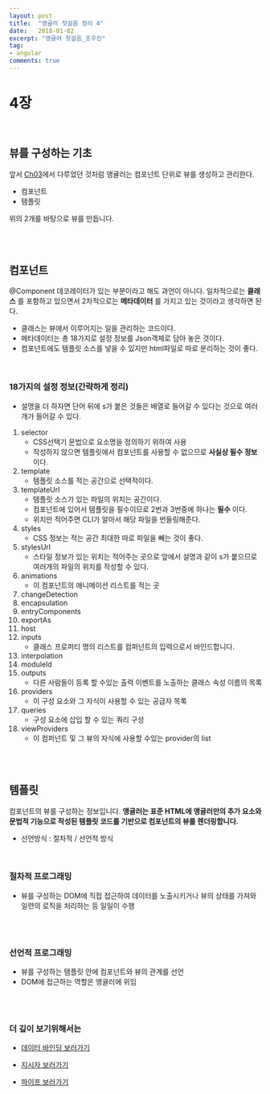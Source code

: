 ```yaml
---
layout: post
title:  "앵귤러 첫걸음 정리 4"
date:   2018-01-02
excerpt: "앵귤러 첫걸음_조우진"
tag:
- angular
comments: true
---
```


# **4장**

<br>

## 뷰를 구성하는 기초

앞서 [Ch03](https://github.com/SeonHyungJo/My_Study/blob/master/Angular/Ch03.md)에서 다루었던 것처럼 앵귤러는 컴포넌트 단위로 뷰를 생성하고 관리한다.

- 컴포넌트
- 탬플릿

위의 2개를 바탕으로 뷰를 만듭니다.

<br>
<br>

## 컴포넌트

@Component 데코레이터가 있는 부분이라고 해도 과언이 아니다. 일차적으로는 **클래스** 를 포함하고 있으면서 2차적으로는 **메타데이터** 를 가지고 있는 것이라고 생각하면 된다.

- 클래스는 뷰에서 이루어지는 일을 관리하는 코드이다.
- 메타데이터는 총 18가지로 설정 정보를 Json객체로 담아 놓은 것이다.
- 컴포넌트에도 템플릿 소스를 넣을 수 있지만 html파일로 따로 분리하는 것이 좋다.

<br>

### 18가지의 설정 정보(간략하게 정리)

- 설명을 더 하자면 단어 뒤에 s가 붙은 것들은 배열로 들어갈 수 있다는 것으로 여러개가 들어갈 수 있다.

01. selector
    - CSS선택기 문법으로 요소명을 정의하기 위하여 사용
    - 작성하지 않으면 템플릿에서 컴포넌트를 사용할 수 없으므로 **사실상 필수 정보** 이다.
02. template
    - 템플릿 소스를 적는 공간으로 선택적이다.
03. templateUrl
    - 템플릿 소스가 있는 파일의 위치는 공간이다.
    - 컴포넌트에 있어서 템플릿을 필수이므로 2번과 3번중에 하나는 **필수** 이다.
    - 위치만 적어주면 CLI가 알아서 해당 파일을 번들링해준다.
04. styles
    - CSS 정보는 적는 공간 최대한 따로 파일을 빼는 것이 좋다.
05. stylesUrl
    - 스타일 정보가 있는 위치는 적어주는 곳으로 앞에서 설명과 같이 s가 붙으므로 여러개의 파일의 위치를 작성할 수 있다.
06. animations
    - 이 컴포넌트의 애니메이션 리스트를 적는 곳
07. changeDetection
08. encapsulation
09. entryComponents
10. exportAs  
11. host
12. inputs
    - 클래스 프로퍼티 명의 리스트를 컴퍼넌트의 입력으로서 바인드합니다.
13. interpolation
14. moduleId
15. outputs
    - 다른 사람들이 등록 할 수있는 출력 이벤트를 노출하는 클래스 속성 이름의 목록
16. providers
    - 이 구성 요소와 그 자식이 사용할 수 있는 공급자 목록
17. queries
    - 구성 요소에 삽입 할 수 있는 쿼리 구성
18. viewProviders
    - 이 컴퍼넌트 및 그 뷰의 자식에 사용할 수있는 provider의 list

<br>
<br>

## 템플릿

컴포넌트의 뷰를 구성하는 정보입니다. **앵귤러는 표준 HTML에 앵귤러만의 추가 요소와 문법적 기능으로 작성된 템플릿 코드를 기반으로 컴포넌트의 뷰를 렌더링합니다.**

- 선언방식 : 절차적 / 선언적 방식

<br>

### 절차적 프로그래밍

- 뷰를 구성하는 DOM에 직접 접근하여 데이터를 노출시키거나 뷰의 상태를 가져와 일련의 로직을 처리하는 등 일일이 수행

<br>
<br>

### 선언적 프로그래밍

- 뷰를 구성하는 템플릿 안에 컴포넌트와 뷰의 관계를 선언
- DOM에 접근하는 역할은 앵귤러에 위임

<br>
<br>

### 더 깊이 보기위해서는

- [데이터 바인딩 보러가기](https://github.com/SeonHyungJo/My_Study/blob/master/Angular/Data_Binding.md)

- [지시자 보러가기](https://github.com/SeonHyungJo/My_Study/blob/master/Angular/Directive.md)

- [파이프 보러가기](https://github.com/SeonHyungJo/My_Study/blob/master/Angular/Pipe.md)
